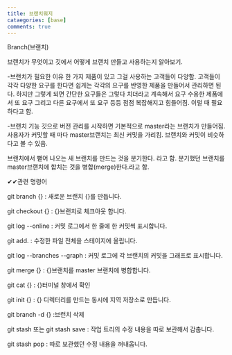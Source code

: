 ```yaml
---
title: 브랜치뭐지
cataegories: [base]
comments: true
---
```

Branch(브랜치)

브랜치가 무엇이고 깃에서 어떻게 브랜치 만들고 사용하는지 알아보기.

-브랜치가 필요한 이유
한 가지 제품이 있고 그걸 사용하는 고객들이 다양함.
고객들이 각각 다양한 요구를 한다면 쉽게는 각각의 요구를 반영한
제품을 만들어서 관리하면 된다. 하지만 그렇게 되면 간단한 요구들은 그렇다 치더라고
계속해서 요구 수용한 제품에서 또 요구 그리고 다른 요구에서 또 요구 등등
점점 복잡해지고 힘들어짐. 이럴 때 필요하다고 함.

-브랜치 기능
깃으로 버전 관리를 시작하면 기본적으로 master라는 브랜치가 만들어짐.
사용자가 커밋할 때 마다 master브랜치는 최신 커밋을 가리킴.
브랜치와 커밋이 비슷하다고 볼 수 있음.

브랜치에서 뻗어 나오는 새 브랜치를 만드는 것을 분기한다. 라고 함.
분기했던 브랜치를 master브랜치에 합치는 것을 병합(merge)한다.라고 함.



✔✔관련 명령어

git branch {} : 새로운 브랜치 {}를 만듭니다.

git checkout {} : {}브랜치로 체크아웃 합니다.

git log --online : 커밋 로그에서 한 줄에 한 커밋씩 표시합니다.

git add. : 수정한 파일 전체을 스테이지에 올립니다.

git log --branches --graph : 커밋 로그에 각 브랜치의 커밋을 그래프로 표시합니다.

git merge {} :  {}브랜치를 master 브랜치에 병합합니다.

git cat {} : {}터미널 창에서 확인

git init {} : {} 디렉터리를 만드는 동시에 지역 저장소로 만듭니다.

git branch -d {} :브런치 삭제

git stash 또는 git stash save : 작업 트리의 수정 내용을 따로 보관해서 감춥니다.

git stash pop : 따로 보관했던 수정 내용을 꺼내옵니다.
